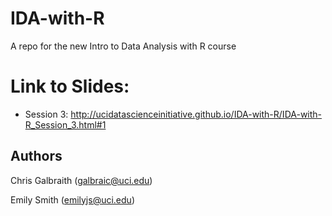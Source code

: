 # IDA-with-R
A repo for the new Intro to Data Analysis with R course

# Link to Slides:
* Session 3: <http://ucidatascienceinitiative.github.io/IDA-with-R/IDA-with-R_Session_3.html#1>

## Authors
Chris Galbraith (<galbraic@uci.edu>)

Emily Smith (<emilyjs@uci.edu>)
